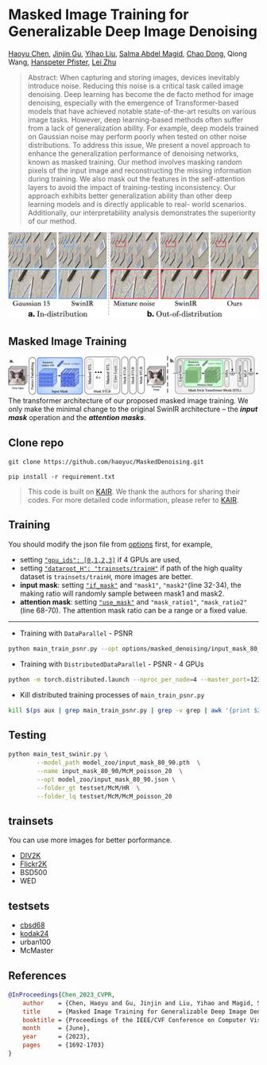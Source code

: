 # Masked Image Training for Generalizable Deep Image Denoising

[Haoyu Chen](https://haoyuchen.com/), [Jinjin Gu](https://www.jasongt.com/), [Yihao Liu](https://scholar.google.com.hk/citations?user=WRIYcNwAAAAJ&hl=zh-CN&oi=ao), [Salma Abdel Magid](https://sites.google.com/view/salma-abdelmagid/), [Chao Dong](https://scholar.google.com.hk/citations?user=OSDCB0UAAAAJ&hl=zh-CN), Qiong Wang, [Hanspeter Pfister](https://scholar.google.com.hk/citations?hl=zh-CN&user=VWX-GMAAAAAJ), [Lei Zhu](https://sites.google.com/site/indexlzhu/home?authuser=0)


> Abstract: When capturing and storing images, devices inevitably introduce noise. Reducing this noise is a critical task called image denoising. Deep learning has become the de facto method for image denoising, especially with the emergence of Transformer-based models that have achieved notable state-of-the-art results on various image tasks. However, deep learning-based methods often suffer from a lack of generalization ability. For example, deep models trained on Gaussian noise may perform poorly when tested on other noise distributions. To address this issue, We present a novel approach to enhance the generalization performance of denoising networks, known as masked training. Our method involves masking random pixels of the input image and reconstructing the missing information during training. We also mask out the features in the self-attention layers to avoid the impact of training-testing inconsistency. Our approach exhibits better generalization ability than other deep learning models and is directly applicable to real- world scenarios. Additionally, our interpretability analysis demonstrates the superiority of our method.

![teaser](./figs/teaser.jpg)


## Masked Image Training
![method](./figs/method.jpg)
The transformer architecture of our proposed masked image training. We only make the minimal change to the original SwinIR architecture – the ***input mask*** operation and the ***attention masks***.




Clone repo
----------
```
git clone https://github.com/haoyuc/MaskedDenoising.git
```
```
pip install -r requirement.txt
```


> This code is built on [KAIR](https://github.com/cszn/KAIR). We thank the authors for sharing their codes. For more detailed code information, please refer to [KAIR](https://github.com/cszn/KAIR).


Training
----------

You should modify the json file from [options](https://github.com/haoyuc/MaskedDenoising/tree/master/options) first, for example,

- setting [`"gpu_ids": [0,1,2,3]`](https://github.com/haoyuc/MaskedDenoising/blob/8e372c2352e5dd81e2cbab0031f7f2cd0fbcb9c5/options/masked_denoising/input_80_90.json#L4C12-L4C12) if 4 GPUs are used,
- setting [`"dataroot_H": "trainsets/trainH"`](https://github.com/haoyuc/MaskedDenoising/blob/8e372c2352e5dd81e2cbab0031f7f2cd0fbcb9c5/options/masked_denoising/input_80_90.json#L20C30-L20C30) if path of the high quality dataset is `trainsets/trainH`, more images are better.
- **input mask**: setting [`"if_mask"`](https://github.com/haoyuc/MaskedDenoising/blob/8e372c2352e5dd81e2cbab0031f7f2cd0fbcb9c5/options/masked_denoising/input_80_90.json#L32C7-L32C7) and `"mask1"`, `"mask2"`(line 32-34), the making ratio will randomly sample between mask1 and mask2.
- **attention mask**: setting [`"use_mask"`](https://github.com/haoyuc/MaskedDenoising/blob/8e372c2352e5dd81e2cbab0031f7f2cd0fbcb9c5/options/masked_denoising/input_80_90.json#L68) and `"mask_ratio1"`, `"mask_ratio2"` (line 68-70). The attention mask ratio can be a range or a fixed value.


---

- Training with `DataParallel` - PSNR


```bash
python main_train_psnr.py --opt options/masked_denoising/input_mask_80_90.json
```


- Training with `DistributedDataParallel` - PSNR - 4 GPUs

```bash
python -m torch.distributed.launch --nproc_per_node=4 --master_port=1234 main_train_psnr.py --opt options/masked_denoising/input_mask_80_90.json  --dist True
```


- Kill distributed training processes of `main_train_psnr.py`

```bash
kill $(ps aux | grep main_train_psnr.py | grep -v grep | awk '{print $2}')
```

Testing
----------

```bash
python main_test_swinir.py \
        --model_path model_zoo/input_mask_80_90.pth  \
        --name input_mask_80_90/McM_poisson_20  \
        --opt model_zoo/input_mask_80_90.json \
        --folder_gt testset/McM/HR  \
        --folder_lq testset/McM/McM_poisson_20
```


trainsets
----------
You can use more images for better porformance.    
- [DIV2K](https://data.vision.ee.ethz.ch/cvl/DIV2K/)   
- [Flickr2K](https://cv.snu.ac.kr/research/EDSR/Flickr2K.tar)   
- BSD500   
- WED   


testsets
-----------
- [cbsd68](https://github.com/cszn/FFDNet/tree/master/testsets)
- [kodak24](https://github.com/cszn/FFDNet/tree/master/testsets)
- urban100
- McMaster


References
----------
```BibTex
@InProceedings{Chen_2023_CVPR,
    author    = {Chen, Haoyu and Gu, Jinjin and Liu, Yihao and Magid, Salma Abdel and Dong, Chao and Wang, Qiong and Pfister, Hanspeter and Zhu, Lei},
    title     = {Masked Image Training for Generalizable Deep Image Denoising},
    booktitle = {Proceedings of the IEEE/CVF Conference on Computer Vision and Pattern Recognition (CVPR)},
    month     = {June},
    year      = {2023},
    pages     = {1692-1703}
}
```
